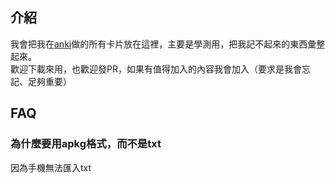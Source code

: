 ## 介紹  
我會把我在[anki](https://apps.ankiweb.net/)做的所有卡片放在這裡，主要是學測用，把我記不起來的東西彙整起來。  
歡迎下載來用，也歡迎發PR，如果有值得加入的內容我會加入（要求是我會忘記、足夠重要）  
## FAQ
### 為什麼要用apkg格式，而不是txt
因為手機無法匯入txt
